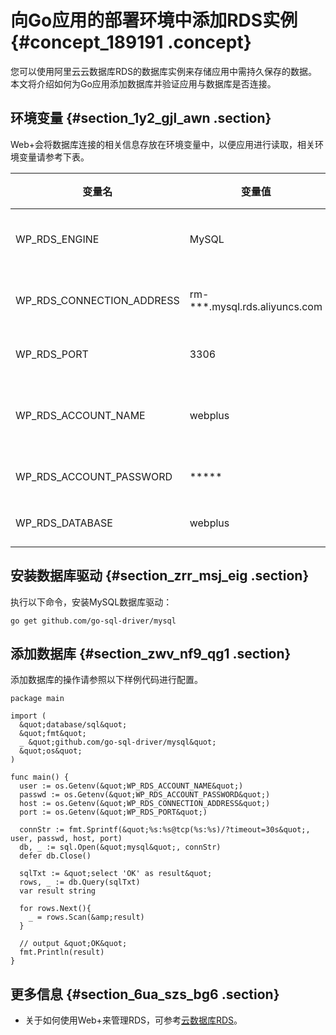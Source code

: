 # 向Go应用的部署环境中添加RDS实例 {#concept_189191 .concept}

您可以使用阿里云云数据库RDS的数据库实例来存储应用中需持久保存的数据。本文将介绍如何为Go应用添加数据库并验证应用与数据库是否连接。

## 环境变量 {#section_1y2_gjl_awn .section}

Web+会将数据库连接的相关信息存放在环境变量中，以便应用进行读取，相关环境变量请参考下表。

|变量名|变量值|变量说明|
|---|---|----|
|WP\_RDS\_ENGINE|MySQL|RDS数据库引擎|
|WP\_RDS\_CONNECTION\_ADDRESS|rm-\*\*\*.mysql.rds.aliyuncs.com|RDS内网连接地址|
|WP\_RDS\_PORT|3306|RDS端口号|
|WP\_RDS\_ACCOUNT\_NAME|webplus|RDS数据库账号名称|
|WP\_RDS\_ACCOUNT\_PASSWORD|\*\*\*\*\*|RDS账号密码|
|WP\_RDS\_DATABASE|webplus|RDS数据库|

## 安装数据库驱动 {#section_zrr_msj_eig .section}

执行以下命令，安装MySQL数据库驱动：

``` {#codeblock_qpo_wdq_n2w}
go get github.com/go-sql-driver/mysql
```

## 添加数据库 {#section_zwv_nf9_qg1 .section}

添加数据库的操作请参照以下样例代码进行配置。

``` {#codeblock_hdx_e1p_5az}
package main

import (
  &quot;database/sql&quot;
  &quot;fmt&quot;
  _ &quot;github.com/go-sql-driver/mysql&quot;
  &quot;os&quot;
)

func main() {
  user := os.Getenv(&quot;WP_RDS_ACCOUNT_NAME&quot;)
  passwd := os.Getenv(&quot;WP_RDS_ACCOUNT_PASSWORD&quot;)
  host := os.Getenv(&quot;WP_RDS_CONNECTION_ADDRESS&quot;)
  port := os.Getenv(&quot;WP_RDS_PORT&quot;)

  connStr := fmt.Sprintf(&quot;%s:%s@tcp(%s:%s)/?timeout=30s&quot;, user, passwd, host, port)
  db, _ := sql.Open(&quot;mysql&quot;, connStr)
  defer db.Close()

  sqlTxt := &quot;select 'OK' as result&quot;
  rows, _ := db.Query(sqlTxt)
  var result string

  for rows.Next(){
    _ = rows.Scan(&amp;result)
  }

  // output &quot;OK&quot;
  fmt.Println(result)
}
```

## 更多信息 {#section_6ua_szs_bg6 .section}

-   关于如何使用Web+来管理RDS，可参考[云数据库RDS](../DNICMS19100636/ZH-CN_TP_881838.dita)。

